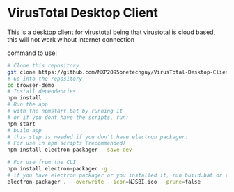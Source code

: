 # VirusTotal Desktop Client


This is a desktop client for virustotal
being that virustotal is cloud based, this will not work wihout internet connection

command to use:

```bash
# Clone this repository
git clone https://github.com/MXP2095onetechguy/VirusTotal-Desktop-Client.git
# Go into the repository
cd browser-demo
# Install dependencies
npm install
# Run the app
# with the npmstart.bat by running it
# or if you dont have the scripts, run:
npm start
# build app
# this step is needed if you don't have electron packager:
# For use in npm scripts (recommended)
npm install electron-packager --save-dev

# For use from the CLI
npm install electron-packager -g
# if you have electron packager or you installed it, run build.bat or this:
electron-packager . --overwrite --icon=NJSBI.ico --prune=false
```
